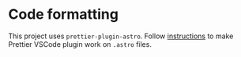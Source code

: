 #

# Code formatting

This project uses `prettier-plugin-astro`. Follow
[instructions](https://www.npmjs.com/package/prettier-plugin-astro#user-content-using-in-vs-code)
to make Prettier VSCode plugin work on `.astro` files.
